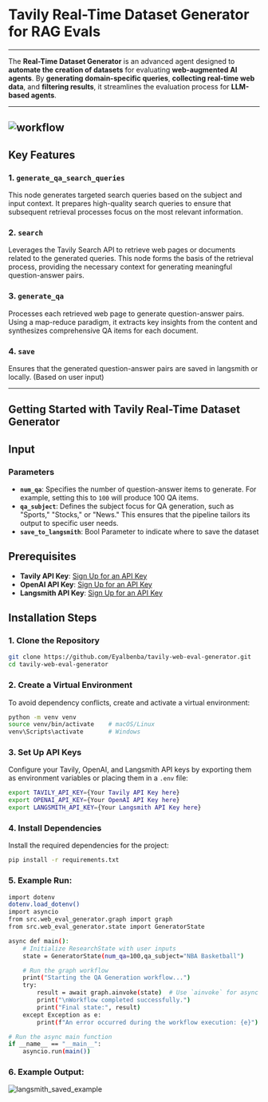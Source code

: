 
# Tavily Real-Time Dataset Generator for RAG Evals
---

The **Real-Time Dataset Generator** is an advanced agent designed to **automate the creation of datasets** for evaluating **web-augmented AI agents**. By **generating domain-specific queries**, **collecting real-time web data**, and **filtering results**, it streamlines the evaluation process for **LLM-based agents**. 

---
![workflow](https://i.imgur.com/PpJFX0o.png)
---
## Key Features

### 1. `generate_qa_search_queries`
This node generates targeted search queries based on the subject and input context. It prepares high-quality search queries to ensure that subsequent retrieval processes focus on the most relevant information.

### 2. `search`
Leverages the Tavily Search API to retrieve web pages or documents related to the generated queries. This node forms the basis of the retrieval process, providing the necessary context for generating meaningful question-answer pairs.

### 3. `generate_qa`
Processes each retrieved web page to generate question-answer pairs. Using a map-reduce paradigm, it extracts key insights from the content and synthesizes comprehensive QA items for each document.

### 4. `save`
Ensures that the generated question-answer pairs are saved in langsmith or locally. (Based on user input)

---

## Getting Started with Tavily Real-Time Dataset Generator

## Input

### Parameters
- **`num_qa`**: Specifies the number of question-answer items to generate. For example, setting this to `100` will produce 100 QA items.
- **`qa_subject`**: Defines the subject focus for QA generation, such as "Sports," "Stocks," or "News." This ensures that the pipeline tailors its output to specific user needs.
- **`save_to_langsmith`**: Bool Parameter to indicate where to save the dataset


## Prerequisites
- **Tavily API Key**: [Sign Up for an API Key](https://www.tavily.com)
- **OpenAI API Key**: [Sign Up for an API Key](https://www.openai.com)
- **Langsmith API Key**: [Sign Up for an API Key](https://www.langchain.com)



## Installation Steps

### 1. Clone the Repository
```bash
git clone https://github.com/Eyalbenba/tavily-web-eval-generator.git
cd tavily-web-eval-generator
```

### 2. Create a Virtual Environment
To avoid dependency conflicts, create and activate a virtual environment:
```bash
python -m venv venv  
source venv/bin/activate    # macOS/Linux  
venv\Scripts\activate       # Windows  
```
### 3. Set Up API Keys
Configure your Tavily, OpenAI, and Langsmith API keys by exporting them as environment variables or placing them in a `.env` file:  
```bash
export TAVILY_API_KEY={Your Tavily API Key here}  
export OPENAI_API_KEY={Your OpenAI API Key here}  
export LANGSMITH_API_KEY={Your Langsmith API Key here}  
```
### 4. Install Dependencies
Install the required dependencies for the project:  
```bash
pip install -r requirements.txt
```

### 5. Example Run:
```bash
import dotenv
dotenv.load_dotenv()
import asyncio
from src.web_eval_generator.graph import graph
from src.web_eval_generator.state import GeneratorState

async def main():
    # Initialize ResearchState with user inputs
    state = GeneratorState(num_qa=100,qa_subject="NBA Basketball")

    # Run the graph workflow
    print("Starting the QA Generation workflow...")
    try:
        result = await graph.ainvoke(state)  # Use `ainvoke` for async execution
        print("\nWorkflow completed successfully.")
        print("Final state:", result)
    except Exception as e:
        print(f"An error occurred during the workflow execution: {e}")

# Run the async main function
if __name__ == "__main__":
    asyncio.run(main())
```
### 6. Example Output:
![langsmith_saved_example](https://imgur.com/VrgqGUX.png)

